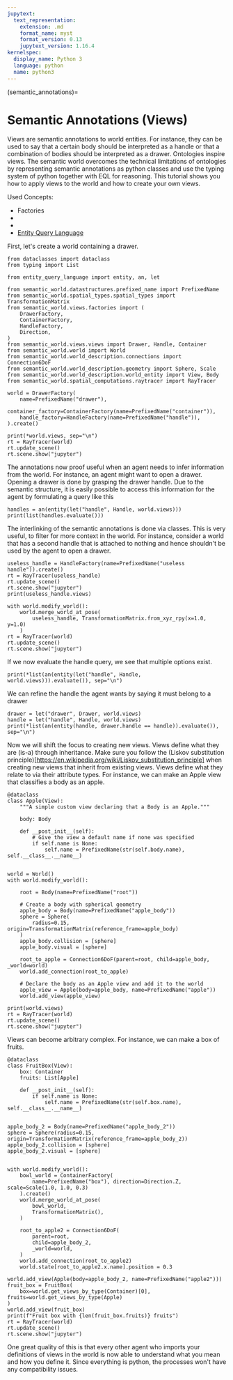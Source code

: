 ```yaml
---
jupytext:
  text_representation:
    extension: .md
    format_name: myst
    format_version: 0.13
    jupytext_version: 1.16.4
kernelspec:
  display_name: Python 3
  language: python
  name: python3
---
```


(semantic_annotations)=
# Semantic Annotations (Views)

Views are semantic annotations to world entities.
For instance, they can be used to say that a certain body should be interpreted as a handle or that a combination of
bodies should be interpreted as a drawer.
Ontologies inspire views. The semantic world overcomes the technical limitations of ontologies by representing
semantic annotations as python classes and use the typing system of python together with EQL for reasoning.
This tutorial shows you how to apply views to the world and how to create your own views.

Used Concepts:
- Factories
- [](creating-custom-bodies)
- [](world-structure-manipulation)
- [Entity Query Language](https://abdelrhmanbassiouny.github.io/entity_query_language/intro.html)

First, let's create a world containing a drawer.

```{code-cell} ipython2
from dataclasses import dataclass
from typing import List

from entity_query_language import entity, an, let

from semantic_world.datastructures.prefixed_name import PrefixedName
from semantic_world.spatial_types.spatial_types import TransformationMatrix
from semantic_world.views.factories import (
    DrawerFactory,
    ContainerFactory,
    HandleFactory,
    Direction,
)
from semantic_world.views.views import Drawer, Handle, Container
from semantic_world.world import World
from semantic_world.world_description.connections import Connection6DoF
from semantic_world.world_description.geometry import Sphere, Scale
from semantic_world.world_description.world_entity import View, Body
from semantic_world.spatial_computations.raytracer import RayTracer

world = DrawerFactory(
    name=PrefixedName("drawer"),
    container_factory=ContainerFactory(name=PrefixedName("container")),
    handle_factory=HandleFactory(name=PrefixedName("handle")),
).create()

print(*world.views, sep="\n")
rt = RayTracer(world)
rt.update_scene()
rt.scene.show("jupyter")
```

The annotations now proof useful when an agent needs to infer information from the world.
For instance, an agent might want to open a drawer. Opening a drawer is done by grasping the drawer handle.
Due to the semantic structure, it is easily possible to access this information for the agent by formulating a query like this

```{code-cell} ipython2
handles = an(entity(let("handle", Handle, world.views)))
print(list(handles.evaluate()))
```

The interlinking of the semantic annotations is done via classes. This is very useful, to filter for more context
in the world. For instance, consider a world that has a second handle that is attached to nothing and hence
shouldn't be used by the agent to open a drawer.


```{code-cell} ipython2
useless_handle = HandleFactory(name=PrefixedName("useless handle")).create()
rt = RayTracer(useless_handle)
rt.update_scene()
rt.scene.show("jupyter")
print(useless_handle.views)

with world.modify_world():
    world.merge_world_at_pose(
        useless_handle, TransformationMatrix.from_xyz_rpy(x=1.0, y=1.0)
    )
rt = RayTracer(world)
rt.update_scene()
rt.scene.show("jupyter")
```

If we now evaluate the handle query, we see that multiple options exist.

```{code-cell} ipython2
print(*list(an(entity(let("handle", Handle, world.views))).evaluate()), sep="\n")
```

We can refine the handle the agent wants by saying it must belong to a drawer

```{code-cell} ipython2
drawer = let("drawer", Drawer, world.views)
handle = let("handle", Handle, world.views)
print(*list(an(entity(handle, drawer.handle == handle)).evaluate()), sep="\n")
```

Now we will shift the focus to creating new views.
Views define what they are (is-a) through inheritance.
Make sure you follow the (Liskov substitution principle)[https://en.wikipedia.org/wiki/Liskov_substitution_principle] when creating new views that inherit from existing views.
Views define what they relate to via their attribute types.
For instance, we can make an Apple view that classifies a body as an apple.

```{code-cell} ipython2
@dataclass
class Apple(View):
    """A simple custom view declaring that a Body is an Apple."""

    body: Body

    def __post_init__(self):
        # Give the view a default name if none was specified
        if self.name is None:
            self.name = PrefixedName(str(self.body.name), self.__class__.__name__)


world = World()
with world.modify_world():

    root = Body(name=PrefixedName("root"))

    # Create a body with spherical geometry
    apple_body = Body(name=PrefixedName("apple_body"))
    sphere = Sphere(
        radius=0.15, origin=TransformationMatrix(reference_frame=apple_body)
    )
    apple_body.collision = [sphere]
    apple_body.visual = [sphere]

    root_to_apple = Connection6DoF(parent=root, child=apple_body, _world=world)
    world.add_connection(root_to_apple)

    # Declare the body as an Apple view and add it to the world
    apple_view = Apple(body=apple_body, name=PrefixedName("apple"))
    world.add_view(apple_view)

print(world.views)
rt = RayTracer(world)
rt.update_scene()
rt.scene.show("jupyter")
```

Views can become arbitrary complex. For instance, we can make a box of fruits.

```{code-cell} ipython2
@dataclass
class FruitBox(View):
    box: Container
    fruits: List[Apple]

    def __post_init__(self):
        if self.name is None:
            self.name = PrefixedName(str(self.box.name), self.__class__.__name__)


apple_body_2 = Body(name=PrefixedName("apple_body_2"))
sphere = Sphere(radius=0.15, origin=TransformationMatrix(reference_frame=apple_body_2))
apple_body_2.collision = [sphere]
apple_body_2.visual = [sphere]


with world.modify_world():
    bowl_world = ContainerFactory(
        name=PrefixedName("box"), direction=Direction.Z, scale=Scale(1.0, 1.0, 0.3)
    ).create()
    world.merge_world_at_pose(
        bowl_world,
        TransformationMatrix(),
    )

    root_to_apple2 = Connection6DoF(
        parent=root,
        child=apple_body_2,
        _world=world,
    )
    world.add_connection(root_to_apple2)
    world.state[root_to_apple2.x.name].position = 0.3

world.add_view(Apple(body=apple_body_2, name=PrefixedName("apple2")))
fruit_box = FruitBox(
    box=world.get_views_by_type(Container)[0], fruits=world.get_views_by_type(Apple)
)
world.add_view(fruit_box)
print(f"Fruit box with {len(fruit_box.fruits)} fruits")
rt = RayTracer(world)
rt.update_scene()
rt.scene.show("jupyter")
```

One great quality of this is that every other agent who imports your definitions of views in the world is now able
to understand what you mean and how you define it. Since everything is python, the processes won't have any compatibility
issues.

